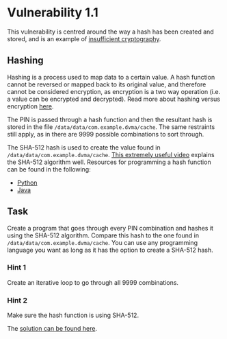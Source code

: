 # Vulnerability 1.1
This vulnerability is centred around the way a hash has been created and stored, and is an example of [insufficient cryptography].  

## Hashing
Hashing is a process used to map data to a certain value. A hash function cannot be reversed or mapped back to its original value, and therefore cannot be considered encryption, as encryption is a two way operation (i.e. a value can be encrypted and decrypted). Read more about hashing versus encryption [here].  

The PIN is passed through a hash function and then the resultant hash is stored in the file `/data/data/com.example.dvma/cache`. The same restraints still apply, as in there are 9999 possible combinations to sort through.  

The SHA-512 hash is used to create the value found in `/data/data/com.example.dvma/cache`. [This extremely useful video] explains the SHA-512 algorithm well. Resources for programming a hash function can be found in the following:
* [Python]
* [Java]

## Task
Create a program that goes through every PIN combination and hashes it using the SHA-512 algorithm. Compare this hash to the one found in `/data/data/com.example.dvma/cache`. You can use any programming language you want as long as it has the option to create a SHA-512 hash.  

### Hint 1
Create an iterative loop to go through all 9999 combinations.

### Hint 2
Make sure the hash function is using SHA-512.

The [solution can be found here].

[insufficient cryptography]: https://owasp.org/www-project-mobile-top-10/2016-risks/m5-insufficient-cryptography
[Java]: https://techexpertise.medium.com/java-cryptographic-hash-functions-a7ae28f3fa42
[Python]: https://www.geeksforgeeks.org/sha-in-python/
[This extremely useful video]: https://www.youtube.com/watch?v=DMtFhACPnTY&t=351s
[here]: https://aboutssl.org/hashing-vs-encryption/
[solution can be found here]: https://pl.kotl.in/af2PyyTrV
